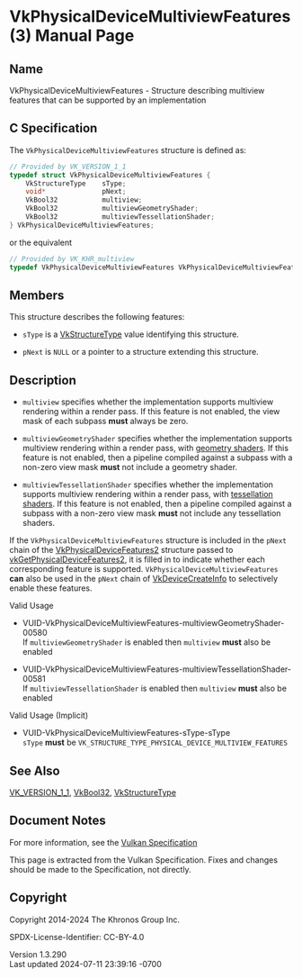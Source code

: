 # VkPhysicalDeviceMultiviewFeatures(3) Manual Page

## Name

VkPhysicalDeviceMultiviewFeatures - Structure describing multiview
features that can be supported by an implementation



## <a href="#_c_specification" class="anchor"></a>C Specification

The `VkPhysicalDeviceMultiviewFeatures` structure is defined as:

``` c
// Provided by VK_VERSION_1_1
typedef struct VkPhysicalDeviceMultiviewFeatures {
    VkStructureType    sType;
    void*              pNext;
    VkBool32           multiview;
    VkBool32           multiviewGeometryShader;
    VkBool32           multiviewTessellationShader;
} VkPhysicalDeviceMultiviewFeatures;
```

or the equivalent

``` c
// Provided by VK_KHR_multiview
typedef VkPhysicalDeviceMultiviewFeatures VkPhysicalDeviceMultiviewFeaturesKHR;
```

## <a href="#_members" class="anchor"></a>Members

This structure describes the following features:

- `sType` is a [VkStructureType](https://registry.khronos.org/vulkan/specs/1.3-extensions/man/html/VkStructureType.html) value identifying
  this structure.

- `pNext` is `NULL` or a pointer to a structure extending this
  structure.

## <a href="#_description" class="anchor"></a>Description

- <span id="extension-features-multiview"></span> `multiview` specifies
  whether the implementation supports multiview rendering within a
  render pass. If this feature is not enabled, the view mask of each
  subpass **must** always be zero.

- <span id="extension-features-multiview-gs"></span>
  `multiviewGeometryShader` specifies whether the implementation
  supports multiview rendering within a render pass, with <a
  href="https://registry.khronos.org/vulkan/specs/1.3-extensions/html/vkspec.html#geometry"
  target="_blank" rel="noopener">geometry shaders</a>. If this feature
  is not enabled, then a pipeline compiled against a subpass with a
  non-zero view mask **must** not include a geometry shader.

- <span id="extension-features-multiview-tess"></span>
  `multiviewTessellationShader` specifies whether the implementation
  supports multiview rendering within a render pass, with <a
  href="https://registry.khronos.org/vulkan/specs/1.3-extensions/html/vkspec.html#tessellation"
  target="_blank" rel="noopener">tessellation shaders</a>. If this
  feature is not enabled, then a pipeline compiled against a subpass
  with a non-zero view mask **must** not include any tessellation
  shaders.

If the `VkPhysicalDeviceMultiviewFeatures` structure is included in the
`pNext` chain of the
[VkPhysicalDeviceFeatures2](https://registry.khronos.org/vulkan/specs/1.3-extensions/man/html/VkPhysicalDeviceFeatures2.html) structure
passed to
[vkGetPhysicalDeviceFeatures2](https://registry.khronos.org/vulkan/specs/1.3-extensions/man/html/vkGetPhysicalDeviceFeatures2.html), it is
filled in to indicate whether each corresponding feature is supported.
`VkPhysicalDeviceMultiviewFeatures` **can** also be used in the `pNext`
chain of [VkDeviceCreateInfo](https://registry.khronos.org/vulkan/specs/1.3-extensions/man/html/VkDeviceCreateInfo.html) to selectively
enable these features.

Valid Usage

- <a
  href="#VUID-VkPhysicalDeviceMultiviewFeatures-multiviewGeometryShader-00580"
  id="VUID-VkPhysicalDeviceMultiviewFeatures-multiviewGeometryShader-00580"></a>
  VUID-VkPhysicalDeviceMultiviewFeatures-multiviewGeometryShader-00580  
  If `multiviewGeometryShader` is enabled then `multiview` **must** also
  be enabled

- <a
  href="#VUID-VkPhysicalDeviceMultiviewFeatures-multiviewTessellationShader-00581"
  id="VUID-VkPhysicalDeviceMultiviewFeatures-multiviewTessellationShader-00581"></a>
  VUID-VkPhysicalDeviceMultiviewFeatures-multiviewTessellationShader-00581  
  If `multiviewTessellationShader` is enabled then `multiview` **must**
  also be enabled

Valid Usage (Implicit)

- <a href="#VUID-VkPhysicalDeviceMultiviewFeatures-sType-sType"
  id="VUID-VkPhysicalDeviceMultiviewFeatures-sType-sType"></a>
  VUID-VkPhysicalDeviceMultiviewFeatures-sType-sType  
  `sType` **must** be
  `VK_STRUCTURE_TYPE_PHYSICAL_DEVICE_MULTIVIEW_FEATURES`

## <a href="#_see_also" class="anchor"></a>See Also

[VK_VERSION_1_1](https://registry.khronos.org/vulkan/specs/1.3-extensions/man/html/VK_VERSION_1_1.html), [VkBool32](https://registry.khronos.org/vulkan/specs/1.3-extensions/man/html/VkBool32.html),
[VkStructureType](https://registry.khronos.org/vulkan/specs/1.3-extensions/man/html/VkStructureType.html)

## <a href="#_document_notes" class="anchor"></a>Document Notes

For more information, see the <a
href="https://registry.khronos.org/vulkan/specs/1.3-extensions/html/vkspec.html#VkPhysicalDeviceMultiviewFeatures"
target="_blank" rel="noopener">Vulkan Specification</a>

This page is extracted from the Vulkan Specification. Fixes and changes
should be made to the Specification, not directly.

## <a href="#_copyright" class="anchor"></a>Copyright

Copyright 2014-2024 The Khronos Group Inc.

SPDX-License-Identifier: CC-BY-4.0

Version 1.3.290  
Last updated 2024-07-11 23:39:16 -0700

